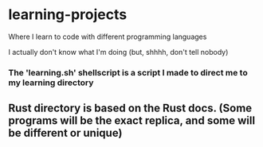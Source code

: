 # learning-projects
Where I learn to code with different programming languages

I actually don't know what I'm doing (but, shhhh, don't tell nobody)

### The 'learning.sh' shellscript is a script I made to direct me to my learning directory
## Rust directory is based on the Rust docs. (Some programs will be the exact replica, and some will be different or unique)

